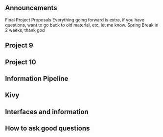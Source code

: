 ## Announcements
Final Project Proposals
Everything going forward is extra, if you have questions, want to go back to old material, etc, let me know.
Spring Break in 2 weeks, thank god


## Project 9

## Project 10

## Information Pipeline

## Kivy

## Interfaces and information

## How to ask good questions
